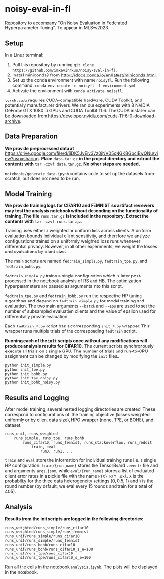 # noisy-eval-in-fl
Repository to accompany "On Noisy Evaluation in Federated Hyperparameter Tuning". 
To appear in MLSys2023.

## Setup

In a Linux terminal:
1. Pull this repository by running `git clone https://github.com/imkevinnkuo/noisy-eval-in-fl`.
2. Install miniconda3 from https://docs.conda.io/en/latest/miniconda.html.
3. Set up the conda environment with name `noisyfl`. Run the following command:
```conda env create -n noisyfl -f environment.yml```
4. Activate the environment with `conda activate noisyfl`.

`torch.cuda` requires CUDA-compatible hardware, CUDA Toolkit, and potentially manufacturer drivers. We ran our experiments with 8 NVIDIA GeForce GTX 1080 Ti GPUs and CUDA Toolkit 11.6. The CUDA installer can be downloaded from https://developer.nvidia.com/cuda-11-6-0-download-archive.

## Data Preparation

**We provide preprocessed data at** https://drive.google.com/file/d/1iDK5JvEiv3Vz0jNV05cNGKBGbclBwQNu/view?usp=sharing. **Place** `data.tar.gz` **in the project directory and extract the contents with** `tar -xzvf data.tar.gz`. **No other steps are needed.**

`notebooks/generate_data.ipynb` contains code to set up the datasets from scratch, but does not need to be run.

## Model Training

**We provide training logs for CIFAR10 and FEMNIST so artifact reviewers may test the analysis notebook without depending on the functionality of training. The file** `runs.tar.gz` **is included in the repository. Extract the contents with** `tar -xzvf runs.tar.gz`.

Training uses either a weighted or uniform loss across clients. A uniform evaluation bounds individual client sensitivity, and therefore we analyze configurations trained on a uniformly weighted loss runs whenever differential privacy. However, in all other experiments, we weight the losses and evaluations by client size.

The main scripts are named `fedtrain_simple.py`, `fedtrain_tpe.py`, and `fedtrain_bohb.py`.

`fedtrain_simple.py` trains a single configuration which is later post-processed in the notebook analysis of RS and HB. The optimization hyperparameters are passed as arguments into this script.

`fedtrain_tpe.py` and `fedtrain_bohb.py` run the respective HP tuning algorithms and depend on `fedtrain_simple.py` for model training and evaluation. The two main arguments `--batch` and `--eps` are used to set the number of subsampled evaluation clients and the value of epsilon used for differentially private evaluation.

Each `fedtrain_*.py` script has a corresponding `init_*.py` wrapper. This wrapper runs multiple trials of the corresponding `fedtrain` script. 

**Running each of the `init` scripts once without any modifications will produce analysis results for CIFAR10.** The current scripts synchronously execute all trials on a single GPU. The number of trials and run-to-GPU assignment can be changed by modifying the `init` files..

```
python init_simple.py
python init_tpe.py
python init_bohb.py
python init_tpe_noisy.py
python init_bohb_noisy.py
```
## Results and Logging

After model training, several nested logging directories are created. These correspond to configurations of: the training objective (losses weighted uniformly or by client data size), HPO wrapper (none, TPE, or BOHB), and dataset.
```
runs_unif, runs_weighted
    runs_simple, runs_tpe, runs_bohb
        runs_cifar10, runs_femnist, runs_stackoverflow, runs_reddit
            train, eval
                run0, run1, ...
```

`train` and `eval` store the information for individual training runs i.e. a single HP configuration. `train/{run_name}` stores the TensorBoard `.events` file and and arguments `args.json`, while `eval/{run_name}` stores a list of evaluated client error rates in a pickle file with the name `P{X}_R(Y).pkl`. `X` is the probability for the three data heterogeneity settings (0, 0.5, 1) and `Y` is the round number (by default, we eval every 15 rounds and train for a total of 405).



## Analysis

**Results from the init scripts are logged in the following directories:**

```
runs_weighted/runs_simple/runs_cifar10
runs_weighted/runs_simple/runs_femnist
runs_unif/runs_simple/runs_cifar10
runs_unif/runs_simple/runs_femnist
runs_unif/runs_bohb/runs_cifar10
runs_unif/runs_bohb/runs_cifar10_s_e=100
runs_unif/runs_tpe/runs_cifar10
runs_unif/runs_tpe/runs_cifar10_s_e=100
```

Run all the cells in the notebook `analysis.ipynb`. The plots will be displayed in the notebook.